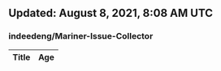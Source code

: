## Updated: August 8, 2021, 8:08 AM UTC


### indeedeng/Mariner-Issue-Collector
|**Title**|**Age**|
|:----|:----|